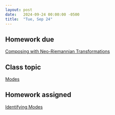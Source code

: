 ```yaml
---
layout: post
date:   2024-09-24 00:00:00 -0500
title:  "Tue, Sep 24"
---
```


## Homework due

[Composing with Neo-Riemannian Transformations](https://viva.pressbooks.pub/openmusictheory/chapter/neo-riemannian-triadic-progressions/#assignments)

## Class topic

[Modes](https://viva.pressbooks.pub/openmusictheory/chapter/diatonic-modes/)

## Homework assigned

[Identifying Modes](https://viva.pressbooks.pub/openmusictheory/chapter/diatonic-modes/#assignments)

